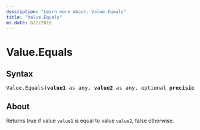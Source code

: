 ```yaml
---
description: "Learn more about: Value.Equals"
title: "Value.Equals"
ms.date: 8/2/2019
---
```

# Value.Equals

## Syntax

<pre>
Value.Equals(<b>value1</b> as any, <b>value2</b> as any, optional <b>precision</b> as nullable number) as logical
</pre>
  
## About  
Returns true if value `value1` is equal to value `value2`, false otherwise.
